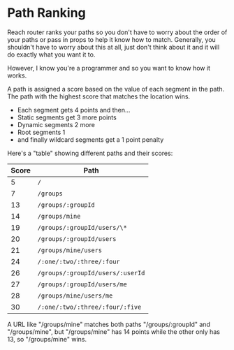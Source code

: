 # Path Ranking

Reach router ranks your paths so you don't have to worry about the order of your paths or pass in props to help it know how to match. Generally, you shouldn't have to worry about this at all, just don't think about it and it will do exactly what you want it to.

However, I know you're a programmer and so you want to know how it works.

A path is assigned a score based on the value of each segment in the path. The path with the highest score that matches the location wins.

* Each segment gets 4 points and then...
* Static segments get 3 more points
* Dynamic segments 2 more
* Root segments 1
* and finally wildcard segments get a 1 point penalty

Here's a "table" showing different paths and their scores:

| Score | Path                             |
| ----- | -------------------------------- |
| 5     | `/`                              |
| 7     | `/groups`                        |
| 13    | `/groups/:groupId`               |
| 14    | `/groups/mine`                   |
| 19    | `/groups/:groupId/users/\*`      |
| 20    | `/groups/:groupId/users`         |
| 21    | `/groups/mine/users`             |
| 24    | `/:one/:two/:three/:four`        |
| 26    | `/groups/:groupId/users/:userId` |
| 27    | `/groups/:groupId/users/me`      |
| 28    | `/groups/mine/users/me`          |
| 30    | `/:one/:two/:three/:four/:five`  |

A URL like "/groups/mine" matches both paths "/groups/:groupId" and "/groups/mine", but "/groups/mine" has 14 points while the other only has 13, so "/groups/mine" wins.
